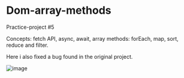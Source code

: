 # Dom-array-methods

Practice-project #5

Concepts: fetch API, async, await, array methods: forEach, map, sort, reduce and filter.

Here i also fixed a bug found in the original project.

![image](https://user-images.githubusercontent.com/33565966/201721313-545fe787-ee90-4e56-8d47-b01f0fb881f0.png)
